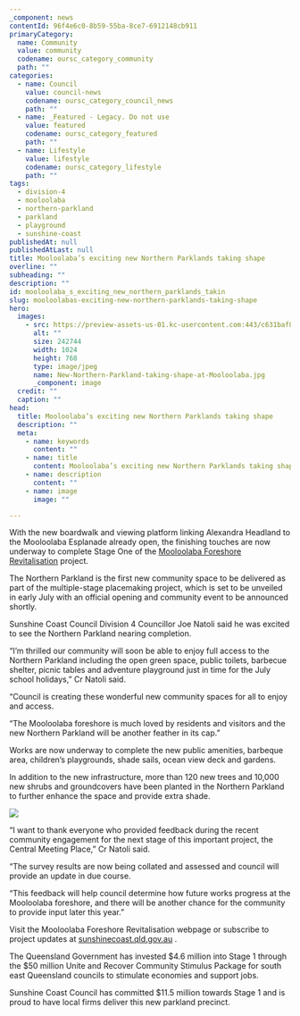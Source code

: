 ```yaml
---
_component: news
contentId: 96f4e6c0-8b59-55ba-8ce7-6912148cb911
primaryCategory:
  name: Community
  value: community
  codename: oursc_category_community
  path: ""
categories:
  - name: Council
    value: council-news
    codename: oursc_category_council_news
    path: ""
  - name: _Featured - Legacy. Do not use
    value: featured
    codename: oursc_category_featured
    path: ""
  - name: Lifestyle
    value: lifestyle
    codename: oursc_category_lifestyle
    path: ""
tags:
  - division-4
  - mooloolaba
  - northern-parkland
  - parkland
  - playground
  - sunshine-coast
publishedAt: null
publishedAtLast: null
title: Mooloolaba’s exciting new Northern Parklands taking shape
overline: ""
subheading: ""
description: ""
id: mooloolaba_s_exciting_new_northern_parklands_takin
slug: mooloolabas-exciting-new-northern-parklands-taking-shape
hero:
  images:
    - src: https://preview-assets-us-01.kc-usercontent.com:443/c631baf8-1b46-001f-580c-d0001b68b4a8/db2e5d99-ba63-4e62-9468-e523ce3a4f09/New-Northern-Parkland-taking-shape-at-Mooloolaba.jpg
      alt: ""
      size: 242744
      width: 1024
      height: 768
      type: image/jpeg
      name: New-Northern-Parkland-taking-shape-at-Mooloolaba.jpg
      _component: image
  credit: ""
  caption: ""
head:
  title: Mooloolaba’s exciting new Northern Parklands taking shape
  description: ""
  meta:
    - name: keywords
      content: ""
    - name: title
      content: Mooloolaba’s exciting new Northern Parklands taking shape
    - name: description
      content: ""
    - name: image
      image: ""

---
```

With the new boardwalk and viewing platform linking Alexandra Headland to the Mooloolaba Esplanade already open, the finishing touches are now underway to complete Stage One of the [Mooloolaba Foreshore Revitalisation](https://www.sunshinecoast.qld.gov.au/Council/Planning-and-Projects/Infrastructure-Projects/Mooloolaba-Foreshore-Revitalisation-Project)
&#x20;project.

The Northern Parkland is the first new community space to be delivered as part of the multiple-stage placemaking project, which is set to be unveiled in early July with an official opening and community event to be announced shortly.

Sunshine Coast Council Division 4 Councillor Joe Natoli said he was excited to see the Northern Parkland nearing completion.

“I’m thrilled our community will soon be able to enjoy full access to the Northern Parkland including the open green space, public toilets, barbecue shelter, picnic tables and adventure playground just in time for the July school holidays,” Cr Natoli said.

“Council is creating these wonderful new community spaces for all to enjoy and access.

“The Mooloolaba foreshore is much loved by residents and visitors and the new Northern Parkland will be another feather in its cap.”

Works are now underway to complete the new public amenities, barbeque area, children’s playgrounds, shade sails, ocean view deck and gardens.

In addition to the new infrastructure, more than 120 new trees and 10,000 new shrubs and groundcovers have been planted in the Northern Parkland to further enhance the space and provide extra shade.

![](https://preview-assets-us-01.kc-usercontent.com:443/c631baf8-1b46-001f-580c-d0001b68b4a8/d865dbf2-a9a7-453b-9ceb-6d6395d34f39/Childrens-adventure-playground-taking-shape-at-Mooloolaba-1.jpg)

“I want to thank everyone who provided feedback during the recent community engagement for the next stage of this important project, the Central Meeting Place,” Cr Natoli said.

“The survey results are now being collated and assessed and council will provide an update in due course.

“This feedback will help council determine how future works progress at the Mooloolaba foreshore, and there will be another chance for the community to provide input later this year.”

Visit the Mooloolaba Foreshore Revitalisation webpage or subscribe to project updates at [sunshinecoast.qld.gov.au](https://www.sunshinecoast.qld.gov.au/Council/Planning-and-Projects/Infrastructure-Projects/Mooloolaba-Foreshore-Revitalisation-Project)
.

The Queensland Government has invested $4.6 million into Stage 1 through the $50 million Unite and Recover Community Stimulus Package for south east Queensland councils to stimulate economies and support jobs.

Sunshine Coast Council has committed $11.5 million towards Stage 1 and is proud to have local firms deliver this new parkland precinct.
